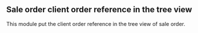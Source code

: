 Sale order client order reference in the tree view
-------------------------------------------------
This module put the client order reference in the tree view of sale order.